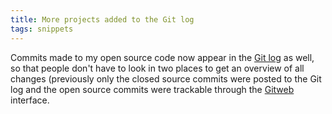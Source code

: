```yaml
---
title: More projects added to the Git log
tags: snippets
---
```


Commits made to my open source code now appear in the [Git log](http://www.wincent.com/a/about/wincent/weblog/svn-log/archives/) as well, so that people don't have to look in two places to get an overview of all changes (previously only the closed source commits were posted to the Git log and the open source commits were trackable through the [Gitweb](http://www.wincent.com/knowledge-base/Gitweb) interface.
